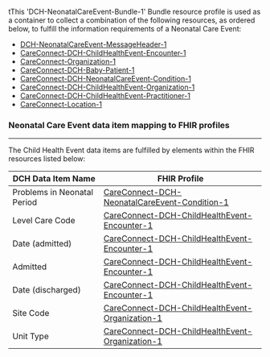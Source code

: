 tThis 'DCH-NeonatalCareEvent-Bundle-1' Bundle resource profile is used as a container to collect a combination of the following resources, as ordered below, to fulfill the information requirements of a Neonatal Care Event:

- [DCH-NeonatalCareEvent-MessageHeader-1]
- [CareConnect-DCH-ChildHealthEvent-Encounter-1]
- [CareConnect-Organization-1]
- [CareConnect-DCH-Baby-Patient-1]
- [CareConnect-DCH-NeonatalCareEvent-Condition-1] 
- [CareConnect-DCH-ChildHealthEvent-Organization-1]
- [CareConnect-DCH-ChildHealthEvent-Practitioner-1]
- [CareConnect-Location-1]

###  Neonatal Care Event data item mapping to FHIR profiles ###
----------
The Child Health Event data items are fulfilled by elements within the FHIR resources listed below:

| DCH Data Item Name          | FHIR Profile                                       |
|-----------------------------|----------------------------------------------------|
| Problems in Neonatal Period | [CareConnect-DCH-NeonatalCareEvent-Condition-1]   |
| Level Care Code             | [CareConnect-DCH-ChildHealthEvent-Encounter-1]    |
| Date (admitted)             | [CareConnect-DCH-ChildHealthEvent-Encounter-1]    |
| Admitted                    | [CareConnect-DCH-ChildHealthEvent-Encounter-1]    |
| Date (discharged)           | [CareConnect-DCH-ChildHealthEvent-Encounter-1]    |
| Site Code                   | [CareConnect-DCH-ChildHealthEvent-Organization-1] |
| Unit Type                   | [CareConnect-DCH-ChildHealthEvent-Organization-1] |
                                                                                                   

[DCH-NeonatalCareEvent-MessageHeader-1]:dch-neonatalcareevent-messageheader-1.html
[CareConnect-DCH-ChildHealthEvent-Encounter-1]:careconnect-dch-childhealthevent-encounter-1.html
[CareConnect-Organization-1]:careconnect-organization-1.html
[CareConnect-DCH-Baby-Patient-1]:careconnect-dch-baby-patient-1.html
[CareConnect-DCH-NeonatalCareEvent-Condition-1]:careconnect-dch-neonatalcareevent-condition-1.html 
[CareConnect-DCH-ChildHealthEvent-Organization-1]:careconnect-dch-childhealthevent-organization-1.html
[CareConnect-DCH-ChildHealthEvent-Practitioner-1]:careconnect-dch-childhealthevent-practitioner-1.html
[CareConnect-Location-1]:careconnect-location-1.html